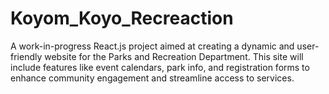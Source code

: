 # Koyom_Koyo_Recreaction
A work-in-progress React.js project aimed at creating a dynamic and user-friendly website for the Parks and Recreation Department. This site will include features like event calendars, park info, and registration forms to enhance community engagement and streamline access to services.
